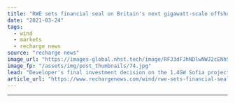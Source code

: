 ```yaml
---
title: "RWE sets financial seal on Britain's next gigawatt-scale offshore wind plant"
date: "2021-03-24"
tags: 
  - wind
  - markets
  - recharge news
source: "recharge news"
image_url: "https://images-global.nhst.tech/image/RFJ3dFJhNDlwNWJ2cENhSkZRa1hxeEZqenpZalNOdnY0U2VKL0RFamdIbz0=/nhst/binary/580b76a3a8cb09605f4e460dbbccc6ea"
image_fp: "/assets/img/post_thumbnails/74.jpg"
lead: "Developer's final investment decision on the 1.4GW Sofia project looks forward to switch-on in 2026 with power flowing to 1.2 million homes in the UK"
article_url: "https://www.rechargenews.com/wind/rwe-sets-financial-seal-on-britains-next-gigawatt-scale-offshore-wind-plant/2-1-986827"
---
```


---
